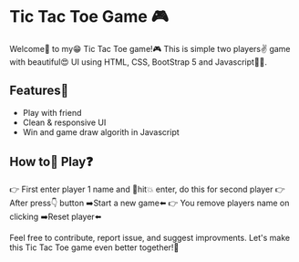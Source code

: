 # Tic Tac Toe Game 🎮

Welcome👋 to my😁 Tic Tac Toe game!🎮 This is simple two players✌️ game with beautiful😍 UI using HTML, CSS, BootStrap 5 and Javascript👨‍💻.

## Features🚀
  - Play with friend
  - Clean & responsive UI
  - Win and game draw algorith in Javascript

## How to🤔 Play❓
👉 First enter player 1 name and 👊hit💥 enter, do this for second player
👉 After press👇 button ➡️Start a new game⬅️
👉 You remove players name on clicking ➡️Reset player⬅️

Feel free to contribute, report issue, and suggest improvments. Let's make this Tic Tac Toe game even better together!🚀
